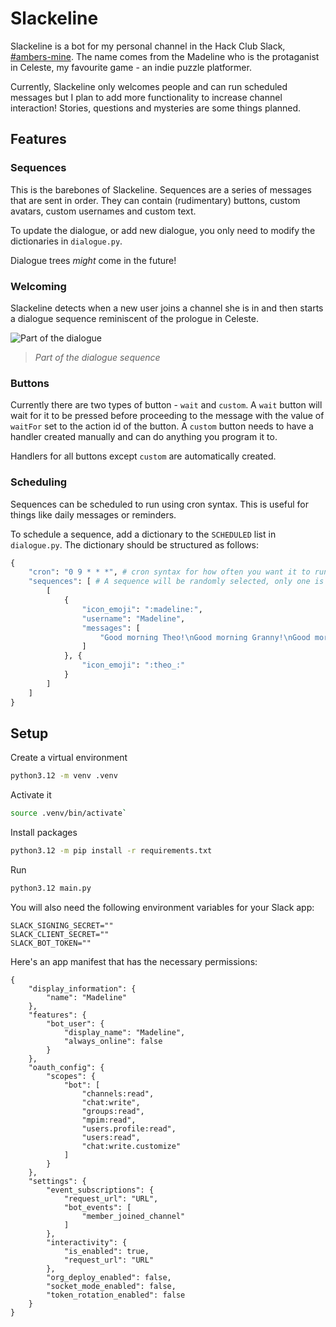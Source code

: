 # Slackeline

Slackeline is a bot for my personal channel in the Hack Club Slack, [#ambers-mine](https://hackclub.slack.com/archives/C06R5NKVCG5). The name comes from the Madeline who is the protaganist in Celeste, my favourite game - an indie puzzle platformer.

Currently, Slackeline only welcomes people and can run scheduled messages but I plan to add more functionality to increase channel interaction! Stories, questions and mysteries are some things planned.

## Features

### Sequences

This is the barebones of Slackeline. Sequences are a series of messages that are sent in order. They can contain (rudimentary) buttons, custom avatars, custom usernames and custom text.

To update the dialogue, or add new dialogue, you only need to modify the dictionaries in `dialogue.py`.

Dialogue trees _might_ come in the future!

### Welcoming

Slackeline detects when a new user joins a channel she is in and then starts a dialogue sequence reminiscent of the prologue in Celeste.

![Part of the dialogue](https://cloud-6cqevouz9-hack-club-bot.vercel.app/0image.png)
> _Part of the dialogue sequence_


### Buttons

Currently there are two types of button - `wait` and `custom`.
A `wait` button will wait for it to be pressed before proceeding to the message with the value of `waitFor` set to the action id of the button.
A `custom` button needs to have a handler created manually and can do anything you program it to.

Handlers for all buttons except `custom` are automatically created.

### Scheduling

Sequences can be scheduled to run using cron syntax. This is useful for things like daily messages or reminders.

To schedule a sequence, add a dictionary to the `SCHEDULED` list in `dialogue.py`.
The dictionary should be structured as follows:

```py
{
    "cron": "0 9 * * *", # cron syntax for how often you want it to run
    "sequences": [ # A sequence will be randomly selected, only one is necessary
        [
            {
                "icon_emoji": ":madeline:",
                "username": "Madeline",
                "messages": [
                    "Good morning Theo!\nGood morning Granny!\nGood morning Baddy"
                ]
            }, {
                "icon_emoji": ":theo_:"
            }
        ]
    ]
}
```

## Setup

Create a virtual environment
```sh
python3.12 -m venv .venv
```
Activate it
```sh
source .venv/bin/activate`
```
Install packages
```sh
python3.12 -m pip install -r requirements.txt
```
Run
```sh
python3.12 main.py
```

You will also need the following environment variables for your Slack app:

```
SLACK_SIGNING_SECRET=""
SLACK_CLIENT_SECRET=""
SLACK_BOT_TOKEN=""
```

Here's an app manifest that has the necessary permissions:

```
{
    "display_information": {
        "name": "Madeline"
    },
    "features": {
        "bot_user": {
            "display_name": "Madeline",
            "always_online": false
        }
    },
    "oauth_config": {
        "scopes": {
            "bot": [
                "channels:read",
                "chat:write",
                "groups:read",
                "mpim:read",
                "users.profile:read",
                "users:read",
                "chat:write.customize"
            ]
        }
    },
    "settings": {
        "event_subscriptions": {
            "request_url": "URL",
            "bot_events": [
                "member_joined_channel"
            ]
        },
        "interactivity": {
            "is_enabled": true,
            "request_url": "URL"
        },
        "org_deploy_enabled": false,
        "socket_mode_enabled": false,
        "token_rotation_enabled": false
    }
}
```
